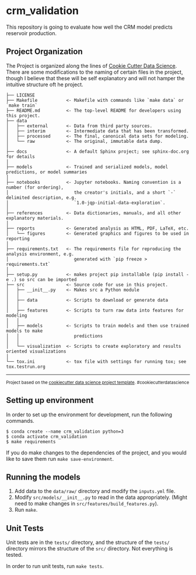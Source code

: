 crm_validation
==============================

This repository is going to evaluate how well the CRM model predicts reservoir
production.


Project Organization
------------

The Project is organized along the lines of [Cookie Cutter Data
Science](https://drivendata.github.io/cookiecutter-data-science/). There are
some modifications to the naming of certain files in the project, though
I believe that these will be self explanatory and will not hamper the intuitive
structure oft he project.

    ├── LICENSE
    ├── Makefile           <- Makefile with commands like `make data` or `make train`
    ├── README.md          <- The top-level README for developers using this project.
    ├── data
    │   ├── external       <- Data from third party sources.
    │   ├── interim        <- Intermediate data that has been transformed.
    │   ├── processed      <- The final, canonical data sets for modeling.
    │   └── raw            <- The original, immutable data dump.
    │
    ├── docs               <- A default Sphinx project; see sphinx-doc.org for details
    │
    ├── models             <- Trained and serialized models, model predictions, or model summaries
    │
    ├── notebooks          <- Jupyter notebooks. Naming convention is a number (for ordering),
    │                         the creator's initials, and a short `-` delimited description, e.g.
    │                         `1.0-jqp-initial-data-exploration`.
    │
    ├── references         <- Data dictionaries, manuals, and all other explanatory materials.
    │
    ├── reports            <- Generated analysis as HTML, PDF, LaTeX, etc.
    │   └── figures        <- Generated graphics and figures to be used in reporting
    │
    ├── requirements.txt   <- The requirements file for reproducing the analysis environment, e.g.
    │                         generated with `pip freeze > requirements.txt`
    │
    ├── setup.py           <- makes project pip installable (pip install -e .) so src can be imported
    ├── src                <- Source code for use in this project.
    │   ├── __init__.py    <- Makes src a Python module
    │   │
    │   ├── data           <- Scripts to download or generate data
    │   │
    │   ├── features       <- Scripts to turn raw data into features for modeling
    │   │
    │   ├── models         <- Scripts to train models and then use trained models to make
    │   │                     predictions
    │   │
    │   └── visualization  <- Scripts to create exploratory and results oriented visualizations
    │
    └── tox.ini            <- tox file with settings for running tox; see tox.testrun.org


--------

<p><small>Project based on the <a target="_blank"
href="https://drivendata.github.io/cookiecutter-data-science/">cookiecutter
data science project template</a>. #cookiecutterdatascience</small></p>

## Setting up environment

In order to set up the environment for development, run the following commands.

```
$ conda create --name crm_validation python=3
$ conda activate crm_validation
$ make requirements
```

If you do make changes to the dependencies of the project, and you would like
to save them run `make save-environment`.

## Running the models

1. Add data to the `data/raw/` directory and modify the `inputs.yml` file.
2. Modify `src/models/__init__.py` to read in the data appropriately. (Might
   need to make changes in `src/features/build_features.py`).
3. Run `make`.

## Unit Tests

Unit tests are in the `tests/` directory, and the structure of the `tests/`
directory mirrors the structure of the `src/` directory. Not everything
is tested.

In order to run unit tests, run `make tests`.
